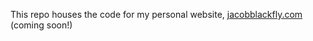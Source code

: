 This repo houses the code for my personal website, [jacobblackfly.com](jacobblackfly.com) (coming soon!)